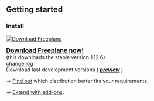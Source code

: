 ## Getting started

### Install

[![Download Freeplane](../images/Download.png ':size=71x67')](https://sourceforge.net/projects/freeplane/ ':target=_blank')

<big>**[Download Freeplane now!](https://sourceforge.net/projects/freeplane/ ':target=_blank')** </big>\
(this downloads the stable version 1.12.6)\
[change log](https://www.freeplane.org/info/history/history_en.txt) \
Download last development versions ( [***preview***](https://sourceforge.net/projects/freeplane/files/freeplane%20preview/) )

→ [Find out](Distributions.md) which distribution better fits your requirements.

→ [Extend with add-ons](Add-ons_(install).md).

